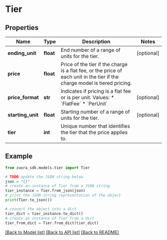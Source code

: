 # Tier


## Properties

Name | Type | Description | Notes
------------ | ------------- | ------------- | -------------
**ending_unit** | **float** | End number of a range of units for the tier.  | [optional] 
**price** | **float** | Price of the tier if the charge is a flat fee, or the price of each unit in the tier if the charge model is tiered pricing.  | 
**price_format** | **str** | Indicates if pricing is a flat fee or is per unit.  Values:  * &#x60;FlatFee&#x60; * &#x60;PerUnit&#x60;  | [optional] 
**starting_unit** | **float** | Starting number of a range of units for the tier.  | [optional] 
**tier** | **int** | Unique number that identifies the tier that the price applies to.  | 

## Example

```python
from zuora_sdk.models.tier import Tier

# TODO update the JSON string below
json = "{}"
# create an instance of Tier from a JSON string
tier_instance = Tier.from_json(json)
# print the JSON string representation of the object
print(Tier.to_json())

# convert the object into a dict
tier_dict = tier_instance.to_dict()
# create an instance of Tier from a dict
tier_from_dict = Tier.from_dict(tier_dict)
```
[[Back to Model list]](../README.md#documentation-for-models) [[Back to API list]](../README.md#documentation-for-api-endpoints) [[Back to README]](../README.md)


